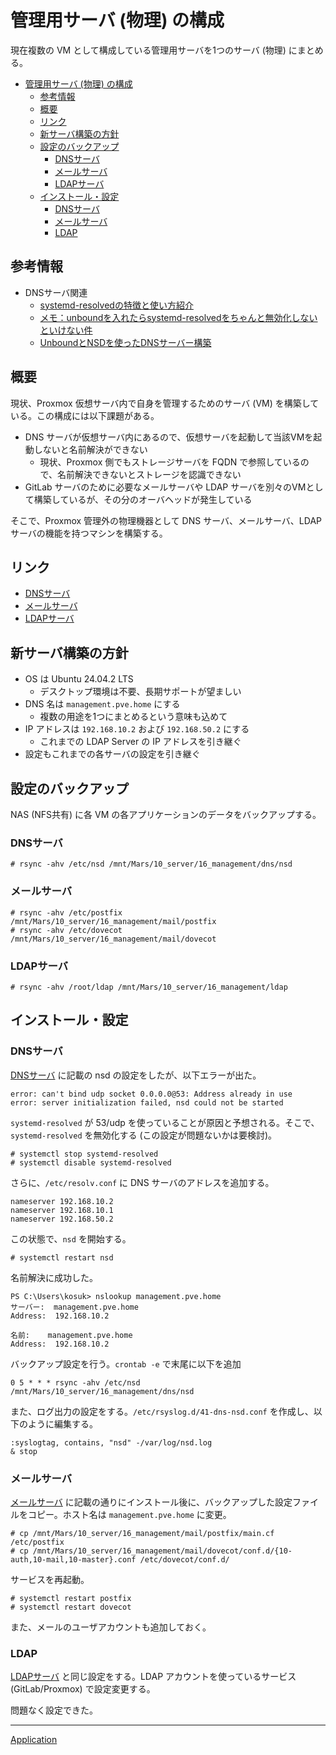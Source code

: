 # 管理用サーバ (物理) の構成
現在複数の VM として構成している管理用サーバを1つのサーバ (物理) にまとめる。


- [管理用サーバ (物理) の構成](#管理用サーバ-物理-の構成)
  - [参考情報](#参考情報)
  - [概要](#概要)
  - [リンク](#リンク)
  - [新サーバ構築の方針](#新サーバ構築の方針)
  - [設定のバックアップ](#設定のバックアップ)
    - [DNSサーバ](#dnsサーバ)
    - [メールサーバ](#メールサーバ)
    - [LDAPサーバ](#ldapサーバ)
  - [インストール・設定](#インストール設定)
    - [DNSサーバ](#dnsサーバ-1)
    - [メールサーバ](#メールサーバ-1)
    - [LDAP](#ldap)

## 参考情報
- DNSサーバ関連
  - [systemd-resolvedの特徴と使い方紹介](https://endy-tech.hatenablog.jp/entry/systemd-resolved-basics)
  - [メモ：unboundを入れたらsystemd-resolvedをちゃんと無効化しないといけない件](https://science-as-a-candle-in-the-dark.hatenablog.com/entry/2022/07/15/201303)
  - [UnboundとNSDを使ったDNSサーバー構築](https://blog.nomott.com/dns-unbound-nsd-keepalived/)

## 概要
現状、Proxmox 仮想サーバ内で自身を管理するためのサーバ (VM) を構築している。この構成には以下課題がある。

- DNS サーバが仮想サーバ内にあるので、仮想サーバを起動して当該VMを起動しないと名前解決ができない
  - 現状、Proxmox 側でもストレージサーバを FQDN で参照しているので、名前解決できないとストレージを認識できない
- GitLab サーバのために必要なメールサーバや LDAP サーバを別々のVMとして構築しているが、その分のオーバヘッドが発生している

そこで、Proxmox 管理外の物理機器として DNS サーバ、メールサーバ、LDAP サーバの機能を持つマシンを構築する。

## リンク
- [DNSサーバ](../DNS/)
- [メールサーバ](../mail/)
- [LDAPサーバ](../LDAP/)

## 新サーバ構築の方針
- OS は Ubuntu 24.04.2 LTS
  - デスクトップ環境は不要、長期サポートが望ましい
- DNS 名は `management.pve.home` にする
  - 複数の用途を1つにまとめるという意味も込めて
- IP アドレスは `192.168.10.2` および `192.168.50.2` にする
  - これまでの LDAP Server の IP アドレスを引き継ぐ
- 設定もこれまでの各サーバの設定を引き継ぐ

## 設定のバックアップ
NAS (NFS共有) に各 VM の各アプリケーションのデータをバックアップする。

### DNSサーバ
```
# rsync -ahv /etc/nsd /mnt/Mars/10_server/16_management/dns/nsd
```

### メールサーバ
```
# rsync -ahv /etc/postfix /mnt/Mars/10_server/16_management/mail/postfix
# rsync -ahv /etc/dovecot /mnt/Mars/10_server/16_management/mail/dovecot
```

### LDAPサーバ
```
# rsync -ahv /root/ldap /mnt/Mars/10_server/16_management/ldap
```

## インストール・設定
### DNSサーバ
[DNSサーバ](../DNS/) に記載の nsd の設定をしたが、以下エラーが出た。

```
error: can't bind udp socket 0.0.0.0@53: Address already in use
error: server initialization failed, nsd could not be started
```

`systemd-resolved` が 53/udp を使っていることが原因と予想される。そこで、`systemd-resolved` を無効化する (この設定が問題ないかは要検討)。

```
# systemctl stop systemd-resolved
# systemctl disable systemd-resolved
```

さらに、`/etc/resolv.conf` に DNS サーバのアドレスを追加する。

```
nameserver 192.168.10.2
nameserver 192.168.10.1
nameserver 192.168.50.2
```

この状態で、`nsd` を開始する。

```
# systemctl restart nsd
```

名前解決に成功した。

```
PS C:\Users\kosuk> nslookup management.pve.home
サーバー:  management.pve.home
Address:  192.168.10.2

名前:    management.pve.home
Address:  192.168.10.2
```

バックアップ設定を行う。`crontab -e` で末尾に以下を追加

```
0 5 * * * rsync -ahv /etc/nsd /mnt/Mars/10_server/16_management/dns/nsd
```

また、ログ出力の設定をする。`/etc/rsyslog.d/41-dns-nsd.conf` を作成し、以下のように編集する。

```
:syslogtag, contains, "nsd" -/var/log/nsd.log
& stop
```

### メールサーバ
[メールサーバ](../mail/) に記載の通りにインストール後に、バックアップした設定ファイルをコピー。ホスト名は `management.pve.home` に変更。

```
# cp /mnt/Mars/10_server/16_management/mail/postfix/main.cf /etc/postfix
# cp /mnt/Mars/10_server/16_management/mail/dovecot/conf.d/{10-auth,10-mail,10-master}.conf /etc/dovecot/conf.d/
```

サービスを再起動。

```
# systemctl restart postfix
# systemctl restart dovecot
```

また、メールのユーザアカウントも追加しておく。

### LDAP
[LDAPサーバ](../LDAP/) と同じ設定をする。LDAP アカウントを使っているサービス (GitLab/Proxmox) で設定変更する。

問題なく設定できた。

---

[Application](../README.md)
